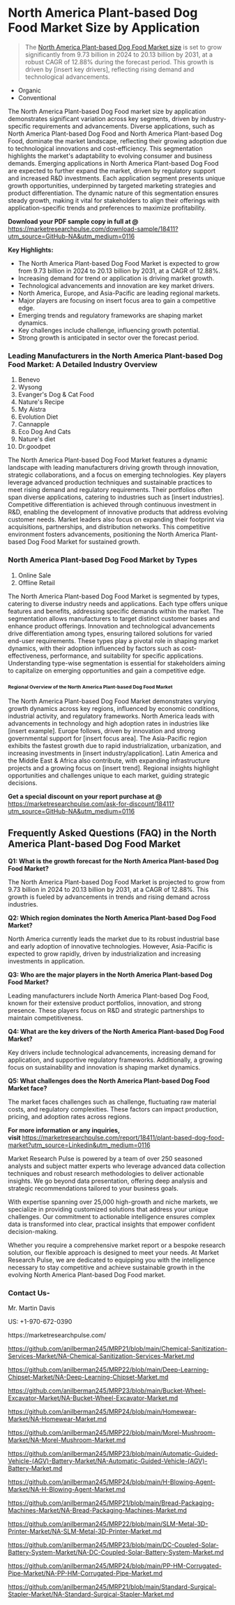 <h1>North America Plant-based Dog Food Market&nbsp;Size by Application</h1><blockquote><p>The <a href="https://marketresearchpulse.com/download-sample/18411?utm_source=GitHub-NA&amp;utm_medium=0116">North America Plant-based Dog Food Market size</a> is set to grow significantly from 9.73 billion in 2024 to 20.13 billion by 2031, at a robust CAGR of 12.88% during the forecast period. This growth is driven by [insert key drivers], reflecting rising demand and technological advancements.</p></blockquote><ul><li>Organic<li> Conventional</li></ul><p>The North America Plant-based Dog Food market size by application demonstrates significant variation across key segments, driven by industry-specific requirements and advancements. Diverse applications, such as North America Plant-based Dog Food and North America Plant-based Dog Food, dominate the market landscape, reflecting their growing adoption due to technological innovations and cost-efficiency. This segmentation highlights the market's adaptability to evolving consumer and business demands. Emerging applications in North America Plant-based Dog Food are expected to further expand the market, driven by regulatory support and increased R&D investments. Each application segment presents unique growth opportunities, underpinned by targeted marketing strategies and product differentiation. The dynamic nature of this segmentation ensures steady growth, making it vital for stakeholders to align their offerings with application-specific trends and preferences to maximize profitability.</p><p><strong>Download your PDF sample copy in full at @ </strong><a href="https://marketresearchpulse.com/download-sample/18411?utm_source=GitHub-NA&amp;utm_medium=0116">https://marketresearchpulse.com/download-sample/18411?utm_source=GitHub-NA&amp;utm_medium=0116</a></p><p><strong>Key Highlights: </strong></p><ul><li>The North America Plant-based Dog Food Market is expected to grow from 9.73 billion in 2024 to 20.13 billion by 2031, at a CAGR of 12.88%.</li><li>Increasing demand for trend or application is driving market growth.</li><li>Technological advancements and innovation are key market drivers.</li><li>North America, Europe, and Asia-Pacific are leading regional markets.</li><li>Major players are focusing on insert focus area to gain a competitive edge.</li><li>Emerging trends and regulatory frameworks are shaping market dynamics.</li><li>Key challenges include challenge, influencing growth potential.</li><li>Strong growth is anticipated in sector over the forecast period.</li></ul><h3>Leading Manufacturers in the North America Plant-based Dog Food Market: A Detailed Industry Overview</h3><ol><li>Benevo</li><li>Wysong</li><li>Evanger's Dog & Cat Food</li><li>Nature's Recipe</li><li>My Aistra</li><li>Evolution Diet</li><li>Cannapple</li><li>Eco Dog And Cats</li><li>Nature's diet</li><li>Dr.goodpet</li></ol><div class="flex max-w-full flex-col flex-grow"><div class="min-h-8 text-message flex w-full flex-col items-end gap-2 whitespace-normal break-words [.text-message+&amp;]:mt-5" dir="auto" data-message-author-role="assistant" data-message-id="fd8432e4-4910-450d-b182-61b7bfb0a01f" data-message-model-slug="gpt-4o"><div class="flex w-full flex-col gap-1 empty:hidden first:pt-[3px]"><div class="markdown prose w-full break-words dark:prose-invert light"><p>The North America Plant-based Dog Food Market features a dynamic landscape with leading manufacturers driving growth through innovation, strategic collaborations, and a focus on emerging technologies. Key players leverage advanced production techniques and sustainable practices to meet rising demand and regulatory requirements. Their portfolios often span diverse applications, catering to industries such as [insert industries]. Competitive differentiation is achieved through continuous investment in R&amp;D, enabling the development of innovative products that address evolving customer needs. Market leaders also focus on expanding their footprint via acquisitions, partnerships, and distribution networks. This competitive environment fosters advancements, positioning the North America Plant-based Dog Food Market for sustained growth.</p></div></div></div></div><h3>North America Plant-based Dog Food Market by Types</h3><ol><li>Online Sale<li> Offline Retail</li></ol><div class="flex max-w-full flex-col flex-grow"><div class="min-h-8 text-message flex w-full flex-col items-end gap-2 whitespace-normal break-words [.text-message+&amp;]:mt-5" dir="auto" data-message-author-role="assistant" data-message-id="084470be-0bb7-4664-bddf-5156b4f41249" data-message-model-slug="gpt-4o-mini"><div class="flex w-full flex-col gap-1 empty:hidden first:pt-[3px]"><div class="markdown prose w-full break-words dark:prose-invert light"><p>The North America Plant-based Dog Food Market is segmented by types, catering to diverse industry needs and applications. Each type offers unique features and benefits, addressing specific demands within the market. The segmentation allows manufacturers to target distinct customer bases and enhance product offerings. Innovation and technological advancements drive differentiation among types, ensuring tailored solutions for varied end-user requirements. These types play a pivotal role in shaping market dynamics, with their adoption influenced by factors such as cost-effectiveness, performance, and suitability for specific applications. Understanding type-wise segmentation is essential for stakeholders aiming to capitalize on emerging opportunities and gain a competitive edge.</p></div></div></div></div><h3><span style="font-size: 11px;">Regional Overview of the North America Plant-based Dog Food Market</span></h3><div class="flex max-w-full flex-col flex-grow"><div class="min-h-8 text-message flex w-full flex-col items-end gap-2 whitespace-normal break-words [.text-message+&amp;]:mt-5" dir="auto" data-message-author-role="assistant" data-message-id="e9038762-ce64-4e30-91c9-9bd413514231" data-message-model-slug="gpt-4o-mini"><div class="flex w-full flex-col gap-1 empty:hidden first:pt-[3px]"><div class="markdown prose w-full break-words dark:prose-invert light"><p>The North America Plant-based Dog Food Market demonstrates varying growth dynamics across key regions, influenced by economic conditions, industrial activity, and regulatory frameworks. North America leads with advancements in technology and high adoption rates in industries like [insert example]. Europe follows, driven by innovation and strong governmental support for [insert focus area]. The Asia-Pacific region exhibits the fastest growth due to rapid industrialization, urbanization, and increasing investments in [insert industry/application]. Latin America and the Middle East &amp; Africa also contribute, with expanding infrastructure projects and a growing focus on [insert trend]. Regional insights highlight opportunities and challenges unique to each market, guiding strategic decisions.</p></div></div></div></div><p><strong>Get a special discount on your report purchase at @ </strong><a href="https://marketresearchpulse.com/ask-for-discount/18411?utm_source=GitHub-NA&amp;utm_medium=0116">https://marketresearchpulse.com/ask-for-discount/18411?utm_source=GitHub-NA&amp;utm_medium=0116</a></p><h2>Frequently Asked Questions (FAQ) in the North America Plant-based Dog Food Market</h2><p><strong>Q1: What is the growth forecast for the North America Plant-based Dog Food Market?</strong></p><p>The North America Plant-based Dog Food Market is projected to grow from 9.73 billion in 2024 to 20.13 billion by 2031, at a CAGR of 12.88%. This growth is fueled by advancements in trends and rising demand across industries.</p><p><strong>Q2: Which region dominates the North America Plant-based Dog Food Market?</strong></p><p>North America currently leads the market due to its robust industrial base and early adoption of innovative technologies. However, Asia-Pacific is expected to grow rapidly, driven by industrialization and increasing investments in application.</p><p><strong>Q3: Who are the major players in the North America Plant-based Dog Food Market?</strong></p><p>Leading manufacturers include North America Plant-based Dog Food, known for their extensive product portfolios, innovation, and strong presence. These players focus on R&amp;D and strategic partnerships to maintain competitiveness.</p><p><strong>Q4: What are the key drivers of the North America Plant-based Dog Food Market?</strong></p><p>Key drivers include technological advancements, increasing demand for application, and supportive regulatory frameworks. Additionally, a growing focus on sustainability and innovation is shaping market dynamics.</p><p><strong>Q5: What challenges does the North America Plant-based Dog Food Market face?</strong></p><p>The market faces challenges such as challenge, fluctuating raw material costs, and regulatory complexities. These factors can impact production, pricing, and adoption rates across regions.</p><p><strong>For more information or any inquiries, visit&nbsp;</strong><a href="https://marketresearchpulse.com/report/18411/plant-based-dog-food-market?utm_source=Linkedin&utm_medium=0116">https://marketresearchpulse.com/report/18411/plant-based-dog-food-market?utm_source=Linkedin&utm_medium=0116</a></p><p>Market Research Pulse is powered by a team of over 250 seasoned analysts and subject matter experts who leverage advanced data collection techniques and robust research methodologies to deliver actionable insights. We go beyond data presentation, offering deep analysis and strategic recommendations tailored to your business goals.</p><p>With expertise spanning over 25,000 high-growth and niche markets, we specialize in providing customized solutions that address your unique challenges. Our commitment to actionable intelligence ensures complex data is transformed into clear, practical insights that empower confident decision-making.</p><p>Whether you require a comprehensive market report or a bespoke research solution, our flexible approach is designed to meet your needs. At Market Research Pulse, we are dedicated to equipping you with the intelligence necessary to stay competitive and achieve sustainable growth in the evolving North America Plant-based Dog Food market.</p><h3><strong>Contact Us-</strong></h3><p>Mr. Martin Davis</p><p>US: +1-970-672-0390</p><p>https://marketresearchpulse.com/</p><p><a href="https://github.com/anilberman245/MRP21/blob/main/Chemical-Sanitization-Services-Market/NA-Chemical-Sanitization-Services-Market.md">https://github.com/anilberman245/MRP21/blob/main/Chemical-Sanitization-Services-Market/NA-Chemical-Sanitization-Services-Market.md</a></p><p><a href="https://github.com/anilberman245/MRP22/blob/main/Deep-Learning-Chipset-Market/NA-Deep-Learning-Chipset-Market.md">https://github.com/anilberman245/MRP22/blob/main/Deep-Learning-Chipset-Market/NA-Deep-Learning-Chipset-Market.md</a></p><p><a href="https://github.com/anilberman245/MRP23/blob/main/Bucket-Wheel-Excavator-Market/NA-Bucket-Wheel-Excavator-Market.md">https://github.com/anilberman245/MRP23/blob/main/Bucket-Wheel-Excavator-Market/NA-Bucket-Wheel-Excavator-Market.md</a></p><p><a href="https://github.com/anilberman245/MRP24/blob/main/Homewear-Market/NA-Homewear-Market.md">https://github.com/anilberman245/MRP24/blob/main/Homewear-Market/NA-Homewear-Market.md</a></p><p><a href="https://github.com/anilberman245/MRP22/blob/main/Morel-Mushroom-Market/NA-Morel-Mushroom-Market.md">https://github.com/anilberman245/MRP22/blob/main/Morel-Mushroom-Market/NA-Morel-Mushroom-Market.md</a></p><p><a href="https://github.com/anilberman245/MRP23/blob/main/Automatic-Guided-Vehicle-(AGV)-Battery-Market/NA-Automatic-Guided-Vehicle-(AGV)-Battery-Market.md">https://github.com/anilberman245/MRP23/blob/main/Automatic-Guided-Vehicle-(AGV)-Battery-Market/NA-Automatic-Guided-Vehicle-(AGV)-Battery-Market.md</a></p><p><a href="https://github.com/anilberman245/MRP24/blob/main/H-Blowing-Agent-Market/NA-H-Blowing-Agent-Market.md">https://github.com/anilberman245/MRP24/blob/main/H-Blowing-Agent-Market/NA-H-Blowing-Agent-Market.md</a></p><p><a href="https://github.com/anilberman245/MRP21/blob/main/Bread-Packaging-Machines-Market/NA-Bread-Packaging-Machines-Market.md">https://github.com/anilberman245/MRP21/blob/main/Bread-Packaging-Machines-Market/NA-Bread-Packaging-Machines-Market.md</a></p><p><a href="https://github.com/anilberman245/MRP22/blob/main/SLM-Metal-3D-Printer-Market/NA-SLM-Metal-3D-Printer-Market.md">https://github.com/anilberman245/MRP22/blob/main/SLM-Metal-3D-Printer-Market/NA-SLM-Metal-3D-Printer-Market.md</a></p><p><a href="https://github.com/anilberman245/MRP23/blob/main/DC-Coupled-Solar-Battery-System-Market/NA-DC-Coupled-Solar-Battery-System-Market.md">https://github.com/anilberman245/MRP23/blob/main/DC-Coupled-Solar-Battery-System-Market/NA-DC-Coupled-Solar-Battery-System-Market.md</a></p><p><a href="https://github.com/anilberman245/MRP24/blob/main/PP-HM-Corrugated-Pipe-Market/NA-PP-HM-Corrugated-Pipe-Market.md">https://github.com/anilberman245/MRP24/blob/main/PP-HM-Corrugated-Pipe-Market/NA-PP-HM-Corrugated-Pipe-Market.md</a></p><p><a href="https://github.com/anilberman245/MRP21/blob/main/Standard-Surgical-Stapler-Market/NA-Standard-Surgical-Stapler-Market.md">https://github.com/anilberman245/MRP21/blob/main/Standard-Surgical-Stapler-Market/NA-Standard-Surgical-Stapler-Market.md</a></p>
